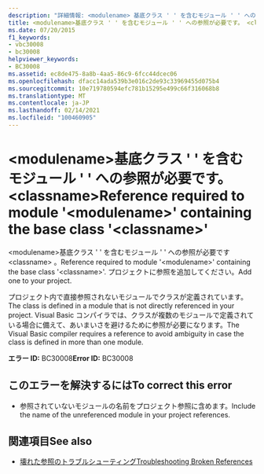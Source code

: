 ```yaml
---
description: "詳細情報: <modulename> 基底クラス ' ' を含むモジュール ' ' への参照が必要です <classname>"
title: <modulename>基底クラス ' ' を含むモジュール ' ' への参照が必要です。 <classname>
ms.date: 07/20/2015
f1_keywords:
- vbc30008
- bc30008
helpviewer_keywords:
- BC30008
ms.assetid: ec8de475-8a8b-4aa5-86c9-6fcc44dcec06
ms.openlocfilehash: dfacc14ada539b3e016c2de93c33969455d075b4
ms.sourcegitcommit: 10e719780594efc781b15295e499c66f316068b8
ms.translationtype: MT
ms.contentlocale: ja-JP
ms.lasthandoff: 02/14/2021
ms.locfileid: "100460905"
---
```

# <a name="reference-required-to-module-modulename-containing-the-base-class-classname"></a><span data-ttu-id="656a0-103">\<modulename>基底クラス ' ' を含むモジュール ' ' への参照が必要です。 \<classname></span><span class="sxs-lookup"><span data-stu-id="656a0-103">Reference required to module '\<modulename>' containing the base class '\<classname>'</span></span>

<span data-ttu-id="656a0-104">\<modulename>基底クラス ' ' を含むモジュール ' ' への参照が必要です \<classname> 。</span><span class="sxs-lookup"><span data-stu-id="656a0-104">Reference required to module '\<modulename>' containing the base class '\<classname>'.</span></span> <span data-ttu-id="656a0-105">プロジェクトに参照を追加してください。</span><span class="sxs-lookup"><span data-stu-id="656a0-105">Add one to your project.</span></span>  
  
 <span data-ttu-id="656a0-106">プロジェクト内で直接参照されないモジュールでクラスが定義されています。</span><span class="sxs-lookup"><span data-stu-id="656a0-106">The class is defined in a module that is not directly referenced in your project.</span></span> <span data-ttu-id="656a0-107">Visual Basic コンパイラでは、クラスが複数のモジュールで定義されている場合に備えて、あいまいさを避けるために参照が必要になります。</span><span class="sxs-lookup"><span data-stu-id="656a0-107">The Visual Basic compiler requires a reference to avoid ambiguity in case the class is defined in more than one module.</span></span>  
  
 <span data-ttu-id="656a0-108">**エラー ID:** BC30008</span><span class="sxs-lookup"><span data-stu-id="656a0-108">**Error ID:** BC30008</span></span>  
  
## <a name="to-correct-this-error"></a><span data-ttu-id="656a0-109">このエラーを解決するには</span><span class="sxs-lookup"><span data-stu-id="656a0-109">To correct this error</span></span>  
  
- <span data-ttu-id="656a0-110">参照されていないモジュールの名前をプロジェクト参照に含めます。</span><span class="sxs-lookup"><span data-stu-id="656a0-110">Include the name of the unreferenced module in your project references.</span></span>  
  
## <a name="see-also"></a><span data-ttu-id="656a0-111">関連項目</span><span class="sxs-lookup"><span data-stu-id="656a0-111">See also</span></span>

- [<span data-ttu-id="656a0-112">壊れた参照のトラブルシューティング</span><span class="sxs-lookup"><span data-stu-id="656a0-112">Troubleshooting Broken References</span></span>](/visualstudio/ide/troubleshooting-broken-references)
